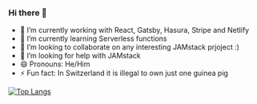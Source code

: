 ### Hi there 👋
- 🔭 I’m currently working with React, Gatsby, Hasura, Stripe and Netlify
- 🌱 I’m currently learning  Serverless functions
- 👯 I’m looking to collaborate on any interesting JAMstack prjoject :)
- 🤔 I’m looking for help with JAMstack
- 😄 Pronouns: He/Him
- ⚡ Fun fact: In Switzerland it is illegal to own just one guinea pig

[![Top Langs](https://github-readme-stats.vercel.app/api/top-langs/?username=omonmunduz&layout=compact)](https://github.com/omonmunduz/github-readme-stats)

